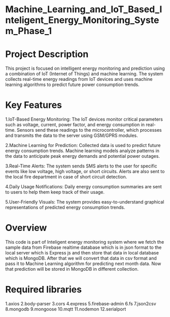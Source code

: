 # Machine_Learning_and_IoT_Based_Inteligent_Energy_Monitoring_System_Phase_1
# Project Description
This project is focused on intelligent energy monitoring and prediction using a combination of IoT (Internet of Things) and machine learning. The system collects real-time energy readings from IoT devices and uses machine learning algorithms to predict future power consumption trends.
# Key Features
  1.IoT-Based Energy Monitoring:
    The IoT devices monitor critical parameters such as voltage, current, power factor, and energy consumption in real-time.
    Sensors send these readings to the microcontroller, which processes and transmits the data to the server using GSM/GPRS modules.

  2.Machine Learning for Prediction:
    Collected data is used to predict future energy consumption trends.
    Machine learning models analyze patterns in the data to anticipate peak energy demands and potential power outages.

  3.Real-Time Alerts:
    The system sends SMS alerts to the user for specific events like low voltage, high voltage, or short circuits.
    Alerts are also sent to the local fire department in case of short circuit detection.

  4.Daily Usage Notifications:
    Daily energy consumption summaries are sent to users to help them keep track of their usage.

  5.User-Friendly Visuals:
    The system provides easy-to-understand graphical representations of predicted energy consumption trends.

# Overview
This code is part of Inteligent energy monitoring system where we fetch the sample data from Firebase realtime database which is in json format to the local server which is Express js and then store that data in local database which is MongoDB. After that we will convert that data in csv format and pass it to Machine Learning algorithm for predicting next month data. Now that prediction will be stored in MongoDB in different collection.
# Required libraries
1.axios
2.body-parser
3.cors
4.express
5.firebase-admin
6.fs
7.json2csv
8.mongodb
9.mongoose
10.mqtt
11.nodemon
12.serialport
